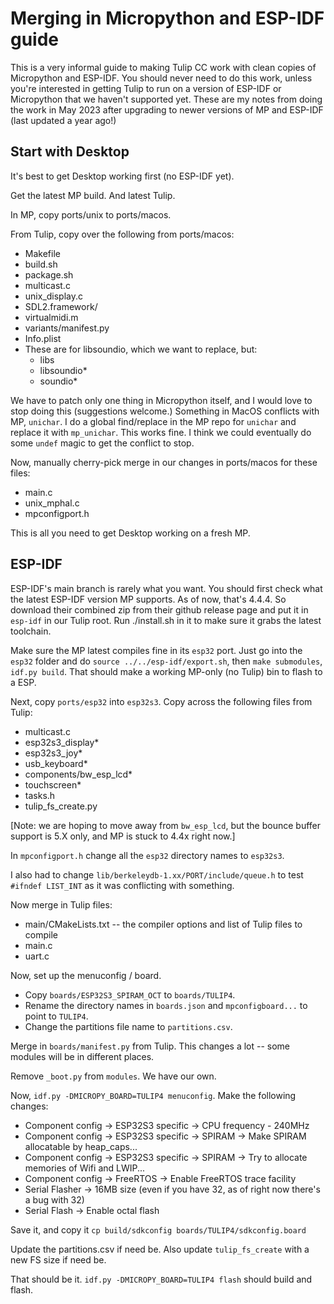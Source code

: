 # Merging in Micropython and ESP-IDF guide

This is a very informal guide to making Tulip CC work with clean copies of Micropython and ESP-IDF. You should never need to do this work, unless you're interested in getting Tulip to run on a version of ESP-IDF or Micropython that we haven't supported yet. These are my notes from doing the work in May 2023 after upgrading to newer versions of MP and ESP-IDF (last updated a year ago!)

## Start with Desktop

It's best to get Desktop working first (no ESP-IDF yet). 

Get the latest MP build. And latest Tulip. 

In MP, copy ports/unix to ports/macos.

From Tulip, copy over the following from ports/macos:
 * Makefile
 * build.sh
 * package.sh
 * multicast.c
 * unix_display.c
 * SDL2.framework/
 * virtualmidi.m
 * variants/manifest.py
 * Info.plist
 * These are for libsoundio, which we want to replace, but:
    * libs
    * libsoundio*
    * soundio*

We have to patch only one thing in Micropython itself, and I would love to stop doing this (suggestions welcome.) Something in MacOS conflicts with MP, `unichar`. I do a global find/replace in the MP repo for `unichar` and replace it with `mp_unichar`. This works fine. I think we could eventually do some `undef` magic to get the conflict to stop.

Now, manually cherry-pick merge in our changes in ports/macos for these files:

 * main.c
 * unix_mphal.c
 * mpconfigport.h

This is all you need to get Desktop working on a fresh MP.

## ESP-IDF

ESP-IDF's main branch is rarely what you want. You should first check what the latest ESP-IDF version MP supports. As of now, that's 4.4.4. So download their combined zip from their github release page and put it in `esp-idf` in our Tulip root. Run ./install.sh in it to make sure it grabs the latest toolchain.

Make sure the MP latest compiles fine in its `esp32` port. Just go into the `esp32` folder and do `source ../../esp-idf/export.sh`, then `make submodules`, `idf.py build`. That should make a working MP-only (no Tulip) bin to flash to a ESP. 

Next, copy `ports/esp32` into `esp32s3`. Copy across the following files from Tulip:

  * multicast.c
  * esp32s3_display*
  * esp32s3_joy*
  * usb_keyboard*
  * components/bw_esp_lcd*
  * touchscreen*
  * tasks.h
  * tulip_fs_create.py

[Note: we are hoping to move away from `bw_esp_lcd`, but the bounce buffer support is 5.X only, and MP is stuck to 4.4x right now.]

In `mpconfigport.h` change all the `esp32` directory names to `esp32s3`.

I also had to change `lib/berkeleydb-1.xx/PORT/include/queue.h` to test `#ifndef LIST_INT` as it was conflicting with something. 

Now merge in Tulip files:

 * main/CMakeLists.txt -- the compiler options and list of Tulip files to compile
 * main.c
 * uart.c

Now, set up the menuconfig / board. 
 * Copy `boards/ESP32S3_SPIRAM_OCT` to `boards/TULIP4`. 
 * Rename the directory names in `boards.json` and `mpconfigboard...` to point to `TULIP4`. 
 * Change the partitions file name to `partitions.csv`.

Merge in `boards/manifest.py` from Tulip. This changes a lot -- some modules will be in different places.

Remove `_boot.py` from `modules`. We have our own.

Now, `idf.py -DMICROPY_BOARD=TULIP4 menuconfig`. Make the following changes:
 * Component config -> ESP32S3 specific -> CPU frequency - 240MHz
 * Component config -> ESP32S3 specific -> SPIRAM -> Make SPIRAM allocatable by heap_caps...
 * Component config -> ESP32S3 specific -> SPIRAM -> Try to allocate memories of Wifi and LWIP...
 * Component config -> FreeRTOS -> Enable FreeRTOS trace facility
 * Serial Flasher -> 16MB size (even if you have 32, as of right now there's a bug with 32)
 * Serial Flash -> Enable octal flash

Save it, and copy it `cp build/sdkconfig boards/TULIP4/sdkconfig.board`

Update the partitions.csv if need be. Also update `tulip_fs_create` with a new FS size if need be. 

That should be it. `idf.py -DMICROPY_BOARD=TULIP4 flash` should build and flash.





